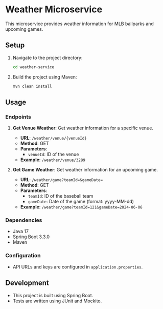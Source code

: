 # Weather Microservice

This microservice provides weather information for MLB ballparks and upcoming games.

## Setup

1. Navigate to the project directory:

    ```bash
    cd weather-service
    ```

2. Build the project using Maven:

    ```bash
    mvn clean install
    ```

## Usage

### Endpoints

1. **Get Venue Weather**: Get weather information for a specific venue.

    - **URL**: `/weather/venue/{venueId}`
    - **Method**: GET
    - **Parameters**:
        - `venueId`: ID of the venue
    - **Example**: `/weather/venue/3289`

2. **Get Game Weather**: Get weather information for an upcoming game.

    - **URL**: `/weather/game?teamId=&gameDate=`
    - **Method**: GET
    - **Parameters**:
        - `teamId`: ID of the baseball team
        - `gameDate`: Date of the game (format: yyyy-MM-dd)
    - **Example**: `/weather/game?teamId=121&gameDate=2024-06-06`

### Dependencies

- Java 17
- Spring Boot 3.3.0
- Maven

### Configuration

- API URLs and keys are configured in `application.properties`.

## Development

- This project is built using Spring Boot.
- Tests are written using JUnit and Mockito.



